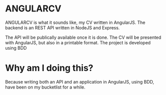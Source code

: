 ANGULARCV
=========

ANGULARCV is what it sounds like, my CV written in AngularJS. The backend is an REST API written in NodeJS and Express.

The API will be publically available once it is done. The CV will be presented with AngularJS, but also in a printable
format.
The project is developed using BDD


Why am I doing this? 
===================

Because writing both an API and an application in AngularJS, using BDD, have been on my bucketlist for a while.


